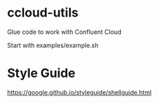 # ccloud-utils
Glue code to work with Confluent Cloud

Start with examples/example.sh


# Style Guide
https://google.github.io/styleguide/shellguide.html
